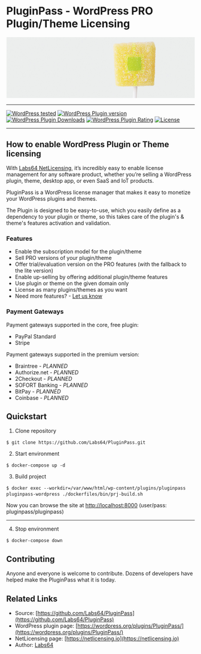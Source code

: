 # PluginPass - WordPress PRO Plugin/Theme Licensing

![PluginPass Banner](https://raw.githubusercontent.com/Labs64/PluginPass/master/assets/banner-772x250.png)

---

[![WordPress tested](http://img.shields.io/wordpress/v/PluginPass.svg?style=flat-square)](https://wordpress.org/plugins/PluginPass/)
[![WordPress Plugin version](http://img.shields.io/wordpress/plugin/v/PluginPass.svg?style=flat-square)](https://wordpress.org/plugins/PluginPass/)
[![WordPress Plugin Downloads](http://img.shields.io/wordpress/plugin/dt/PluginPass.svg?style=flat-square)](https://wordpress.org/plugins/PluginPass/)
[![WordPress Plugin Rating](http://img.shields.io/wordpress/plugin/r/PluginPass.svg?style=flat-square)](https://wordpress.org/plugins/PluginPass/)
[![License](http://img.shields.io/badge/license-GPLv2-red.svg?style=flat-square)](http://opensource.org/licenses/GPL-2.0)


---

## How to enable WordPress Plugin or Theme licensing

With [Labs64 NetLicensing](https://netlicensing.io), it’s incredibly easy to enable license management for any software product, whether you’re selling a WordPress plugin, theme, desktop app, or even SaaS and IoT products.

PluginPass is a WordPress license manager that makes it easy to monetize your WordPress plugins and themes.

The Plugin is designed to be easy-to-use, which you easily define as a dependency to your plugin or theme, so this takes care of the plugin's & theme's features activation and validation.

### Features

* Enable the subscription model for the plugin/theme
* Sell PRO versions of your plugin/theme
* Offer trial/evaluation version on the PRO features (with the fallback to the lite version)
* Enable up-selling by offering additional plugin/theme features
* Use plugin or theme on the given domain only
* License as many plugins/themes as you want
* Need more features? - [Let us know](https://github.com/Labs64/PluginPass/issues)

### Payment Gateways

Payment gateways supported in the core, free plugin:

* PayPal Standard
* Stripe

Payment gateways supported in the premium version:

* Braintree - *PLANNED*
* Authorize.net - *PLANNED*
* 2Checkout - *PLANNED*
* SOFORT Banking - *PLANNED*
* BitPay - *PLANNED*
* Coinbase - *PLANNED*

## Quickstart

1. Clone repository
```
$ git clone https://github.com/Labs64/PluginPass.git
```

2. Start environment
```
$ docker-compose up -d
```

3. Build project
```
$ docker exec --workdir=/var/www/html/wp-content/plugins/pluginpass pluginpass-wordpress ./dockerfiles/bin/prj-build.sh
```

Now you can browse the site at [http://localhost:8000](http://localhost:8000) (user/pass: pluginpass/pluginpass)

---

4. Stop environment
```
$ docker-compose down
```

## Contributing

Anyone and everyone is welcome to contribute. Dozens of developers have helped make the PluginPass what it is today.


## Related Links

* Source: [https://github.com/Labs64/PluginPass](https://github.com/Labs64/PluginPass)
* WordPress plugin page: [https://wordpress.org/plugins/PluginPass/](https://wordpress.org/plugins/PluginPass/)
* NetLicensing page: [https://netlicensing.io](https://netlicensing.io)
* Author: [Labs64](https://www.labs64.com)

